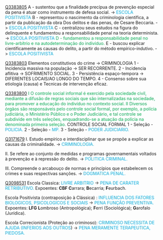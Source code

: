 [Q3383805](https://www.qconcursos.com/questoes-de-concursos/questoes/bcb9d5b9-3d)
A - sustentou que a finalidade precípua de prevenção especial da pena é atuar como instrumento de defesa social.  -> <span style="color:rgb(0, 176, 240)">ESCOLA POSITIVISTA</span> 
B - representou o nascimento da criminologia científica, a partir da publicação da obra Dos delitos e das penas, de Cesare Beccaria. -> <span style="color:rgb(0, 176, 240)">ESCOLA POSITIVISTA</span> 
C - centralizou seus estudos na figura do delinquente e fundamentou a responsabilidade penal na teoria determinista.  -> <span style="color:rgb(0, 176, 240)">ESCOLA POSITIVISTA</span> 
<span style="color:rgb(0, 176, 80)">D - fundamentou a responsabilidade penal no livre-arbítrio e na autodeterminação do indivíduo. </span>
E - buscou explicar cientificamente as causas do delito, a partir do método empírico-indutivo.  -> <span style="color:rgb(0, 176, 240)">ESCOLA POSITIVISTA</span> 

[Q3383803](https://www.qconcursos.com/questoes-de-concursos/questoes/bcb49799-3d)
Elementos constitutivos do crime -> CRIMINOLOGIA
1 - Incidencia massiva na população -> SER RECORRENTE.
2 - Incidencia aflitiva -> SOFRIMENTO SOCIAL.
3 - Persistência espaço-tempora -> DIFERENTES LOCAIS/AO LONGO DO TEMPO.
4 - Consenso sobre sua etiologia (causa) e Tecnicas de intervenção eficaz.

[Q3383800](https://www.qconcursos.com/questoes-de-concursos/questoes/bcac7e43-3d)
<span style="color:rgb(0, 176, 80)">I O controle social informal é exercido pela sociedade civil, mediante a difusão de regras sociais que são internalizadas na sociedade, para promover a educação do indivíduo no contexto social.</span>
<span style="color:rgb(0, 176, 80)">II Diversos órgãos são responsáveis pelo controle social formal, por exemplo, a polícia judiciária, o Ministério Público e o Poder Judiciário, e tal controle se subdivide em três seleções, enquadrando-se a atuação da polícia na denominada primeira seleção.</span>
CONTROLE SOCIAL FORMAL
1 - Seleção - <span style="color:rgb(0, 176, 240)">POLICIA.</span>
2 - Seleção - <span style="color:rgb(0, 176, 240)">MP.</span>
3 - Seleção - <span style="color:rgb(0, 176, 240)">PODER JUDICIARIO.</span>

[Q3171679](https://www.qconcursos.com/questoes-de-concursos/questoes/bf766cf3-dd)
I. Estudo empírico e interdisciplinar que se propõe a explicar as causas da criminalidade. -> <span style="color:rgb(0, 176, 240)">CRIMINOLOGIA.</span>

II. Se refere ao conjunto de medidas e programas governamentais voltados à prevenção e à repressão do delito. -> <span style="color:rgb(0, 176, 240)">POLITICA CRIMINAL. </span>

III. Compreende o arcabouço de normas e princípios que estabelecem os crimes e suas respectivas sanções. -> <span style="color:rgb(0, 176, 240)">DOGMATICA PENAL.</span> 

[Q3098531](https://www.qconcursos.com/questoes-de-concursos/questoes/ebb81c58-b2)
Escola Classica: <span style="color:rgb(0, 176, 240)">LIVRE ARBITRIO</span> -> <span style="color:rgb(0, 176, 240)">PENA DE CARATER RETRIBUTIVO.</span>
Expoentes: **CBF**
**C**arrara;
**B**ecarria;
**F**eurbach.

Escola Positivista (contraposição à Clássica) :  <span style="color:rgb(0, 176, 240)">INFLUENCIA DOS FATORES BIOLOGICOS, PSICOLOGICOS E SOCIAIS</span> ->  <span style="color:rgb(0, 176, 240)">PENA FUNÇÃO PREVENTIVA.</span> 
Expoentes: **LFG**
**L**ombroso (Antropológica);
**F**erri (Sociológica);
**G**arofalo (Jurídica).

Escola Correcionista (Proteção ao criminoso): <span style="color:rgb(0, 176, 240)">CRIMINOSO NECESSITA DE AJUDA (INFERIOS AOS OUTROS</span>) -> <span style="color:rgb(0, 176, 240)">PENA MERAMENTE TERAPEUTICA, PIEDOSA.</span> 

